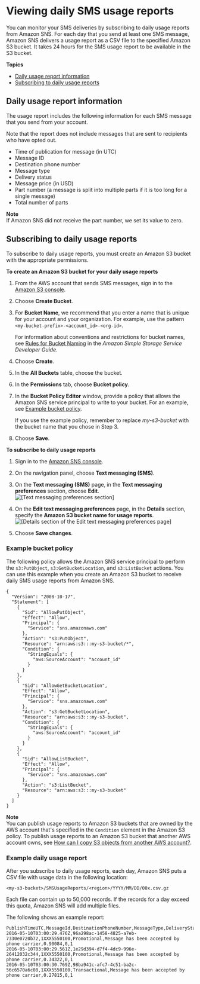 # Viewing daily SMS usage reports<a name="sms_stats_usage"></a>

You can monitor your SMS deliveries by subscribing to daily usage reports from Amazon SNS\. For each day that you send at least one SMS message, Amazon SNS delivers a usage report as a CSV file to the specified Amazon S3 bucket\. It takes 24 hours for the SMS usage report to be available in the S3 bucket\. 

**Topics**
+ [Daily usage report information](#daily_usage_info)
+ [Subscribing to daily usage reports](#subscribe-to-daily-usage-reports)

## Daily usage report information<a name="daily_usage_info"></a>

The usage report includes the following information for each SMS message that you send from your account\.

 Note that the report does not include messages that are sent to recipients who have opted out\.
+ Time of publication for message \(in UTC\)
+ Message ID
+ Destination phone number
+ Message type
+ Delivery status
+ Message price \(in USD\)
+ Part number \(a message is split into multiple parts if it is too long for a single message\)
+ Total number of parts

**Note**  
If Amazon SNS did not receive the part number, we set its value to zero\.

## Subscribing to daily usage reports<a name="subscribe-to-daily-usage-reports"></a>

To subscribe to daily usage reports, you must create an Amazon S3 bucket with the appropriate permissions\.

**To create an Amazon S3 bucket for your daily usage reports**

1. From the AWS account that sends SMS messages, sign in to the [Amazon S3 console](https://console.aws.amazon.com/s3/)\.

1. Choose **Create Bucket**\.

1. For **Bucket Name**, we recommend that you enter a name that is unique for your account and your organization\. For example, use the pattern `<my-bucket-prefix>-<account_id>-<org-id>`\. 

   For information about conventions and restrictions for bucket names, see [Rules for Bucket Naming](https://docs.aws.amazon.com/AmazonS3/latest/dev/BucketRestrictions.html#bucketnamingrules) in the *Amazon Simple Storage Service Developer Guide*\.

1. Choose **Create**\.

1. In the **All Buckets** table, choose the bucket\.

1. In the **Permissions** tab, choose **Bucket policy**\.

1. In the **Bucket Policy Editor** window, provide a policy that allows the Amazon SNS service principal to write to your bucket\. For an example, see [Example bucket policy](#example_bucket_policy)\.

   If you use the example policy, remember to replace *my\-s3\-bucket* with the bucket name that you chose in Step 3\.

1. Choose **Save**\.

**To subscribe to daily usage reports**

1. Sign in to the [Amazon SNS console](https://console.aws.amazon.com/sns/)\.

1. On the navigation panel, choose **Text messaging \(SMS\)**\.

1. On the **Text messaging \(SMS\)** page, in the **Text messaging preferences** section, choose **Edit**\.  
![\[Text messaging preferences section\]](http://docs.aws.amazon.com/sns/latest/dg/images/daily-usage-report1.png)

1. On the **Edit text messaging preferences** page, in the **Details** section, specify the **Amazon S3 bucket name for usage reports**\.  
![\[Details section of the Edit text messaging preferences page\]](http://docs.aws.amazon.com/sns/latest/dg/images/daily-usage-report2.png)

1. Choose **Save changes**\.

### Example bucket policy<a name="example_bucket_policy"></a>

The following policy allows the Amazon SNS service principal to perform the `s3:PutObject`, `s3:GetBucketLocation`, and `s3:ListBucket` actions\. You can use this example when you create an Amazon S3 bucket to receive daily SMS usage reports from Amazon SNS\.

```
{
  "Version": "2008-10-17",
  "Statement": [
    {
      "Sid": "AllowPutObject",
      "Effect": "Allow",
      "Principal": {
        "Service": "sns.amazonaws.com"
      },
      "Action": "s3:PutObject",
      "Resource": "arn:aws:s3:::my-s3-bucket/*",
      "Condition": {
        "StringEquals": {
          "aws:SourceAccount": "account_id"
        }
      }
    },
    {
      "Sid": "AllowGetBucketLocation",
      "Effect": "Allow",
      "Principal": {
        "Service": "sns.amazonaws.com"
      },
      "Action": "s3:GetBucketLocation",
      "Resource": "arn:aws:s3:::my-s3-bucket",
      "Condition": {
        "StringEquals": {
          "aws:SourceAccount": "account_id"
        }
      }
    },
    {
      "Sid": "AllowListBucket",
      "Effect": "Allow",
      "Principal": {
        "Service": "sns.amazonaws.com"
      },
      "Action": "s3:ListBucket",
      "Resource": "arn:aws:s3:::my-s3-bucket"
    }
  ]
}
```

**Note**  
You can publish usage reports to Amazon S3 buckets that are owned by the AWS account that's specified in the `Condition` element in the Amazon S3 policy\. To publish usage reports to an Amazon S3 bucket that another AWS account owns, see [How can I copy S3 objects from another AWS account?](https://aws.amazon.com/premiumsupport/knowledge-center/copy-s3-objects-account/)\. 

### Example daily usage report<a name="example_report"></a>

After you subscribe to daily usage reports, each day, Amazon SNS puts a CSV file with usage data in the following location:

```
<my-s3-bucket>/SMSUsageReports/<region>/YYYY/MM/DD/00x.csv.gz
```

Each file can contain up to 50,000 records\. If the records for a day exceed this quota, Amazon SNS will add multiple files\.

The following shows an example report:

```
PublishTimeUTC,MessageId,DestinationPhoneNumber,MessageType,DeliveryStatus,PriceInUSD,PartNumber,TotalParts
2016-05-10T03:00:29.476Z,96a298ac-1458-4825-a7eb-7330e0720b72,1XXX5550100,Promotional,Message has been accepted by phone carrier,0.90084,0,1
2016-05-10T03:00:29.561Z,1e29d394-d7f4-4dc9-996e-26412032c344,1XXX5550100,Promotional,Message has been accepted by phone carrier,0.34322,0,1
2016-05-10T03:00:30.769Z,98ba941c-afc7-4c51-ba2c-56c6570a6c08,1XXX5550100,Transactional,Message has been accepted by phone carrier,0.27815,0,1
```